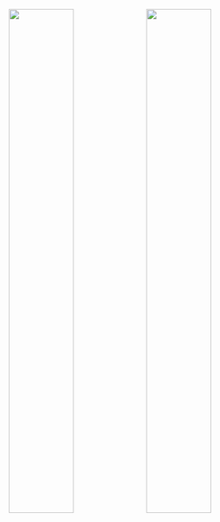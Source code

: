 <p align="center">
  <img width="48%" src="https://github-readme-stats.vercel.app/api?username=ArunBalajiR&show_icons=true&theme=graywhite" />
  <img width="48%" src="https://github-readme-streak-stats.herokuapp.com/?user=ArunBalajiR&theme=graywhite" />
</p>
